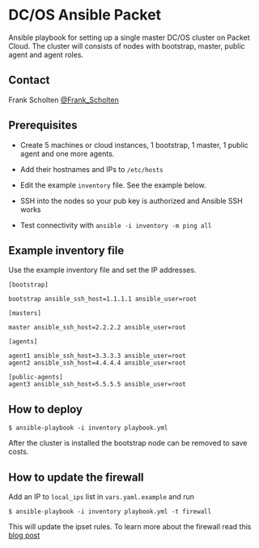 # DC/OS Ansible Packet

Ansible playbook for setting up a single master DC/OS cluster on Packet Cloud. The cluster will consists of nodes with bootstrap, master, public agent and agent roles.

## Contact

Frank Scholten [@Frank_Scholten](https://twitter.com/Frank_Scholten)

## Prerequisites

* Create 5 machines or cloud instances, 1 bootstrap, 1 master, 1 public agent and one more agents.

* Add their hostnames and IPs to `/etc/hosts`

* Edit the example `inventory` file. See the example below.

* SSH into the nodes so your pub key is authorized and Ansible SSH works

* Test connectivity with `ansible -i inventory -m ping all`

## Example inventory file

Use the example inventory file and set the IP addresses.

```
[bootstrap]

bootstrap ansible_ssh_host=1.1.1.1 ansible_user=root

[masters]

master ansible_ssh_host=2.2.2.2 ansible_user=root

[agents]

agent1 ansible_ssh_host=3.3.3.3 ansible_user=root
agent2 ansible_ssh_host=4.4.4.4 ansible_user=root

[public-agents]
agent3 ansible_ssh_host=5.5.5.5 ansible_user=root
```

## How to deploy

```$ ansible-playbook -i inventory playbook.yml```

After the cluster is installed the bootstrap node can be removed to save costs.

## How to update the firewall

Add an IP to `local_ips` list in `vars.yaml.example` and run

```$ ansible-playbook -i inventory playbook.yml -t firewall```

This will update the ipset rules. To learn more about the firewall read this [blog post](http://container-solutions.com/how-to-secure-dcos-packet-cluster-ip-whitelisting-ipset/)
